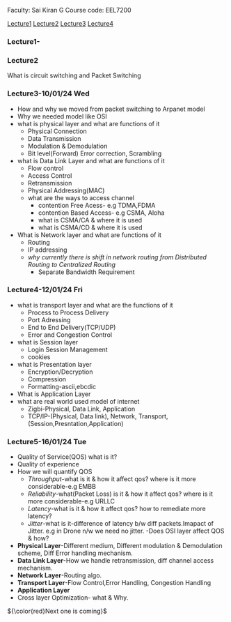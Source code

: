 Faculty: Sai Kiran G
Course code: EEL7200

[Lecture1](https://github.com/VenkySharma/Mtech-CSE/blob/main/Course/Data%20Communication%20%26%20Networking/about.md#lecture1-)
[Lecture2](https://github.com/VenkySharma/Mtech-CSE/blob/main/Course/Data%20Communication%20%26%20Networking/about.md#lecture2)
[Lecture3](https://github.com/VenkySharma/Mtech-CSE/blob/main/Course/Data%20Communication%20%26%20Networking/about.md#lecture3-100124-wed)
[Lecture4](https://github.com/VenkySharma/Mtech-CSE/blob/main/Course/Data%20Communication%20%26%20Networking/about.md#lecture4-120124-fri)

### Lecture1-

### Lecture2
What is circuit switching and Packet Switching

### Lecture3-10/01/24 Wed
- How and why we moved from packet switching to Arpanet model
- Why we needed model like OSI
- what is physical layer and what are functions of it
  - Physical Connection
  - Data Transmission
  - Modulation & Demodulation
  - Bit level(Forward) Error correction, Scrambling
- what is Data Link Layer and what are functions of it
  - Flow control
  - Access Control
  - Retransmission
  - Physical Addressing(MAC)
  - what are the ways to access channel
    - contention Free Acess- e.g TDMA,FDMA
    - contention Based Access- e.g CSMA, Aloha
    - what is CSMA/CA & where it is used
    - what is CSMA/CD & where it is used
- What is Network layer and what are functions of it
  - Routing
  - IP addressing
  - *why currently there is shift in network routing from Distributed Routing to Centralized Routing*
    - Separate Bandwidth Requirement

### Lecture4-12/01/24 Fri
- what is transport layer and what are the functions of it
  - Process to Process Delivery
  - Port Adressing
  - End to End Delivery(TCP/UDP)
  - Error and Congestion Control
- what is Session layer
  - Login Session Management
  - cookies
- what is Presentation layer
  - Encryption/Decryption
  - Compression
  - Formatting-ascii,ebcdic
- What is Application Layer
- what are real world used model of internet
  - Zigbi-Physical, Data Link, Application
  - TCP/IP-(Physical, Data link), Network, Transport, (Session,Presntation,Application)
### Lecture5-16/01/24 Tue
- Quality of Service(QOS) what is it?
- Quality of experience
- How we will quantify QOS
  - *Throughput*-what is it & how it affect qos? where is it more considerable-e.g EMBB
  - *Reliability*-what(Packet Loss) is it & how it affect qos? where is it more considerable-e.g URLLC
  - *Latency*-what is it & how it affect qos? how to remediate more latency?
  - *Jitter*-what is it-difference of latency b/w diff packets.Imapact of Jitter. e.g in Drone n/w we need no jitter.
-Does OSI layer affect QOS & how?
 - **Physical Layer**-Different medium, Different modulation & Demodulation scheme, Diff Error handling mechanism.
 - **Data Link Layer**-How we handle retransmission, diff channel access mechanism.
 - **Network Layer**-Routing algo.
 - **Transport Layer**-Flow Control,Error Handling, Congestion Handling
 - **Application Layer**
 - Cross layer Optimization- what & Why. 
    
${\color{red}Next one is coming}$
